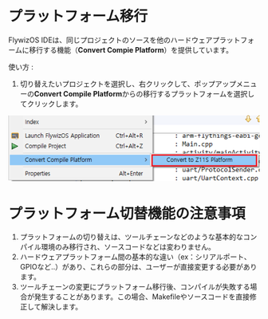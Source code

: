 # プラットフォーム移行

 FlywizOS IDEは、同じプロジェクトのソースを他のハードウェアプラットフォームに移行する機能（**Convert Compie Platform**）を提供しています。

使い方 :
  1. 切り替えたいプロジェクトを選択し、右クリックして、ポップアップメニューの**Convert Compile Platform**からの移行するプラットフォームを選択してクリックします。

  ![](assets/convert_platform.png)

# プラットフォーム切替機能の注意事項
  1. プラットフォームの切り替えは、ツールチェーンなどのような基本的なコンパイル環境のみ移行され、ソースコードなどは変わりません。
  2. ハードウェアプラットフォーム間の基本的な違い（ex：シリアルポート、GPIOなど..）があり、これらの部分は、ユーザーが直接変更する必要があります。
  3. ツールチェーンの変更にプラットフォーム移行後、コンパイルが失敗する場合が発生することがあります。この場合、Makefileやソースコードを直接修正して解決します。